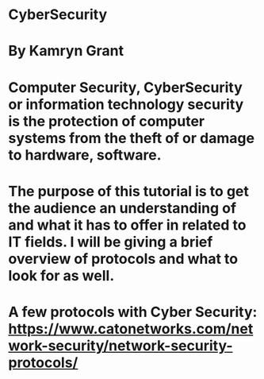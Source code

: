 # CyberSecurity

# By Kamryn Grant

# Computer Security, CyberSecurity or information technology security is the protection of computer systems from the theft of or damage to hardware, software. 

# The purpose of this tutorial is to get the audience an understanding of and what it has to offer in related to IT fields. I will be giving a brief overview of protocols and what to look for as well. 

# A few protocols with Cyber Security: https://www.catonetworks.com/network-security/network-security-protocols/ 

